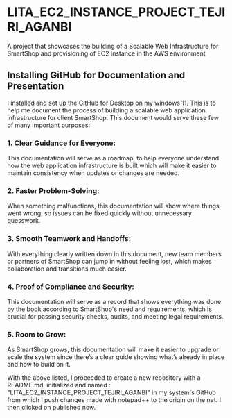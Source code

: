 # LITA_EC2_INSTANCE_PROJECT_TEJIRI_AGANBI 
 A project that showcases the building of a Scalable Web Infrastructure for SmartShop and provisioning of EC2 instance in the AWS environment
## Installing GitHub for Documentation and Presentation
I installed and set up the GitHub for Desktop on my windows 11.
This is to help me document the process of building a scalable web application infrastructure for client SmartShop.
This document would serve these few of many important purposes:
### 1. Clear Guidance for Everyone: 
This documentation will serve as a roadmap, to help everyone understand how the web application infrastructure is built which will make it easier to maintain consistency when updates or changes are needed.
### 2. Faster Problem-Solving:
When something malfunctions, this documentation will show where things went wrong, so issues can be fixed quickly without unnecessary guesswork.
### 3. Smooth Teamwork and Handoffs: 
With everything clearly written down in this document, new team members or partners of SmartShop can jump in without feeling lost, which makes collaboration and transitions much easier.
### 4. Proof of Compliance and Security:
This documentation will serve as a record that shows everything was done by the book according to SmartShop's need and requirements, which is crucial for passing security checks, audits, and meeting legal requirements.
### 5. Room to Grow: 
As SmartShop grows, this documentation will make it easier to upgrade or scale the system since there’s a clear guide showing what’s already in place and how to build on it.

With the above listed, I proceeded to create a new repository with a README.md, initialized and named : "LITA_EC2_INSTANCE_PROJECT_TEJIRI_AGANBI" in my system's GitHub from which I push changes made with notepad++ to the origin on the net. I then clicked on published now.
